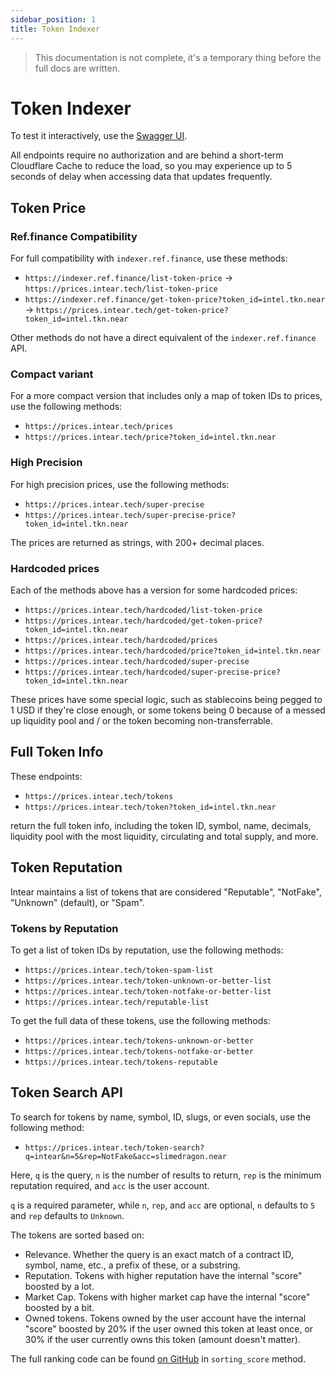 ```yaml
---
sidebar_position: 1
title: Token Indexer
---
```


> This documentation is not complete, it's a temporary thing before the full docs are written.

# Token Indexer

To test it interactively, use the [Swagger UI](https://prices.intear.tech/swagger-ui/).

All endpoints require no authorization and are behind a short-term Cloudflare Cache to reduce the load, so you may experience up to 5 seconds of delay when accessing data that updates frequently.

## Token Price

### Ref.finance Compatibility

For full compatibility with `indexer.ref.finance`, use these methods:

- `https://indexer.ref.finance/list-token-price` -> `https://prices.intear.tech/list-token-price`
- `https://indexer.ref.finance/get-token-price?token_id=intel.tkn.near` -> `https://prices.intear.tech/get-token-price?token_id=intel.tkn.near`

Other methods do not have a direct equivalent of the `indexer.ref.finance` API.

### Compact variant

For a more compact version that includes only a map of token IDs to prices, use the following methods:

- `https://prices.intear.tech/prices`
- `https://prices.intear.tech/price?token_id=intel.tkn.near`

### High Precision

For high precision prices, use the following methods:

- `https://prices.intear.tech/super-precise`
- `https://prices.intear.tech/super-precise-price?token_id=intel.tkn.near`

The prices are returned as strings, with 200+ decimal places.

### Hardcoded prices

Each of the methods above has a version for some hardcoded prices:

- `https://prices.intear.tech/hardcoded/list-token-price`
- `https://prices.intear.tech/hardcoded/get-token-price?token_id=intel.tkn.near`
- `https://prices.intear.tech/hardcoded/prices`
- `https://prices.intear.tech/hardcoded/price?token_id=intel.tkn.near`
- `https://prices.intear.tech/hardcoded/super-precise`
- `https://prices.intear.tech/hardcoded/super-precise-price?token_id=intel.tkn.near`

These prices have some special logic, such as stablecoins being pegged to 1 USD if they're close enough,
or some tokens being 0 because of a messed up liquidity pool and / or the token becoming non-transferrable.

## Full Token Info

These endpoints:

- `https://prices.intear.tech/tokens`
- `https://prices.intear.tech/token?token_id=intel.tkn.near`

return the full token info, including the token ID, symbol, name, decimals, liquidity pool with the most
liquidity, circulating and total supply, and more.

## Token Reputation

Intear maintains a list of tokens that are considered "Reputable", "NotFake", "Unknown" (default), or "Spam".

### Tokens by Reputation

To get a list of token IDs by reputation, use the following methods:

- `https://prices.intear.tech/token-spam-list`
- `https://prices.intear.tech/token-unknown-or-better-list`
- `https://prices.intear.tech/token-notfake-or-better-list`
- `https://prices.intear.tech/reputable-list`

To get the full data of these tokens, use the following methods:

- `https://prices.intear.tech/tokens-unknown-or-better`
- `https://prices.intear.tech/tokens-notfake-or-better`
- `https://prices.intear.tech/tokens-reputable`

## Token Search API

To search for tokens by name, symbol, ID, slugs, or even socials, use the following method:

- `https://prices.intear.tech/token-search?q=intear&n=5&rep=NotFake&acc=slimedragon.near`

Here, `q` is the query, `n` is the number of results to return, `rep` is the minimum reputation required, and `acc` is the user account.

`q` is a required parameter, while `n`, `rep`, and `acc` are optional, `n` defaults to `5` and `rep` defaults to `Unknown`.

The tokens are sorted based on:

- Relevance. Whether the query is an exact match of a contract ID, symbol, name, etc., a prefix
  of these, or a substring.
- Reputation. Tokens with higher reputation have the internal "score" boosted by a lot.
- Market Cap. Tokens with higher market cap have the internal "score" boosted by a bit.
- Owned tokens. Tokens owned by the user account have the internal "score" boosted by 20% if the user owned this token at least once, or 30% if the user currently owns this token (amount doesn't matter).

The full ranking code can be found [on GitHub](https://github.com/INTEARnear/price-indexer/tree/main/src/token.rs)
in `sorting_score` method.



